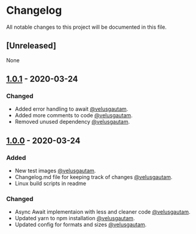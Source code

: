 # Changelog

All notable changes to this project will be documented in this file.


## [Unreleased]
None

## [1.0.1] - 2020-03-24

### Changed
- Added error handling to await [@velusgautam](https://github.com/velusgautam).
- Added more comments to code [@velusgautam](https://github.com/velusgautam).
- Removed unused dependency [@velusgautam](https://github.com/velusgautam).

## [1.0.0] - 2020-03-24

### Added

- New test images [@velusgautam](https://github.com/velusgautam).
- Changelog.md file for keeping track of changes [@velusgautam](https://github.com/velusgautam).
- Linux build scripts in readme

### Changed
- Async Await implementaion with less and cleaner code [@velusgautam](https://github.com/velusgautam).
- Updated yarn to npm installation [@velusgautam](https://github.com/velusgautam).
- Updated config for formats and sizes [@velusgautam](https://github.com/velusgautam).

[1.0.1]: https://github.com/comeon-stockholm/image-optimization/compare/v1.0.0...v1.0.1
[1.0.0]: https://github.com/comeon-stockholm/image-optimization/releases/tag/v1.0.0